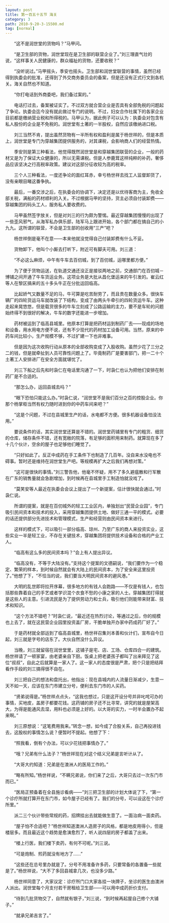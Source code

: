 ```yaml
---
layout: post
title: 第一百五十五节 海关
category: 3
path: 2010-9-20-3-15500.md
tag: [normal]
---
```


　　“这不是润世堂的货物吗？”马甲问。

　　“是卫生部的货物，润世堂现在是卫生部的联营企业了。”刘三理直气壮的说，“这样事关人民健康的，群众福祉的货物，还要收税？”

　　“没听说过。”马甲摇头，季安也摇头。卫生部和润世堂联营的事情，虽然已经得到执委会的批准，还得到了外交商务委员会的备案，但是还没有正式行文到各机关。海关自然也不知道。

　　“你打电话到外商委吧，我们备过案的。”

　　电话打过去，备案被证实了。不过双方就合营企业是否具有全部免税的问题起了争论。执委会迄今没有就此做过专门的说明。不过，妇女合作社属下的各家企业目前都是缴纳营业税和所得税的。马甲认为，据此例子可以认为：执委会对包含有私人股份的企业是不免税的。润世堂有土著的一半股权，自然应该缴纳进口税。

　　刘三当然不肯，提出虽然货物有一半所有权和盈利是属于杨世祥的，但是本质上，润世堂是专门为穿越集团提供服务的，对其课税，会影响商人们的经营热情。

　　季安则是第三种看法，他觉得既然润世堂是和穿越集团联营的企业，一般的药材又是为了保证大众健康的，所以无需课税。但是人参鹿茸这样纯粹的补药，奢侈品应该坚决之行高税率政策。建议对这部分征收较为高的税率。

　　三个人三种看法，一度还争论的面红耳赤，幸亏杨世祥去找工人监督卸货了，没有亲眼目睹这番争执。

　　最后，一番交涉之后，在执委会的协调下，决定还是以优待客商为主，免收全部关税，满船的药材顺利的入关。不过根据马甲的坚持，货主必须自付装卸费——穿越集团的码头工人，服务私人要收费的。

　　马甲虽然签字放关，但是对刘三的行为颇为警惕。最近穿越集团慢慢的出现了一些歪风邪气，从海军私办俱乐部，陆军马上跟进开始，各个部门都在搞自己的小九九。这所谓的联营，不会是卫生部的创收用“三产”吧？

　　杨世祥倒是毫不在意——本来他就没觉得自己付装卸费有什么不妥。

　　货物卸下，他叫个小厮去打听下，附近可有脚夫可用。刘三道：

　　“不必这么麻烦，中午有牛车去百仞城，到了百仞城，运哪里都方便。”

　　为了便于货物运送，在轨道交通还没正是接驳两地之前，交通部门在百仞城－博铺之间开通了牛车货运业务。这项业务是大批从昌化堡运来的牛引发的。崔云红等人在黎区搞来的五十多头牛正在分批运回临高。

　　比起娇气又数量不足的马，牛可算是吃苦耐劳了，而且贵在数量众多。很快车辆厂的四轮货运马车就改装了下结构，变成了由两头牛牵引的四轮货运牛车。这种走起来晃悠悠，但是载货很多的牛车立刻成了公路运输的主力，要不是车轮的问题始终得不到很好的解决，牛车的数字还能进一步增加。

　　药材被运到了临高县城里。他原本打算是把药材运到制药厂去——现成的场地和设备，用水用电方便不说，还有不少现代的药材加工设备可用。当然，原来的中药车间比较小，生产规模不够，不过扩建一下也非难事。

　　但是因为这次收购行动从原本的全部收购变成了入股收购。虽然少花了三分之二的钱，但是就牵扯到人员可靠性问题上了。毕竟制药厂是要害部门，把一二十个土著工人安排进厂在安全方面就堪忧了。

　　刘三下船之后先和时袅仁在电话里沟通了一下，时袅仁也认为把他们安排在制药厂是不合适的。

　　“那怎么办，运回县城去吗？”

　　“眼下恐怕只能这么办。”时袅仁说，“润世堂不是我们百分之百的控股企业。你那个杨掌柜当然有权力随时进到你的中药车间来吧？”

　　“这是个问题，不过在县城里生产的话，水电都不方便。很多机器设备怕没法用。”

　　要说条件的话，其实润世堂还算是不错的。润世堂药铺里有专门的粗货、细货的仓库，储存条件不错，还有宽敞的院落，有足够的面积用来制药。就算现在多了十几个伙计，空余的屋子也足够他们睡觉了。

　　“只好如此了。反正中成药在手工条件下也制造了几百年。没自来水没电也不碍事。暂时还是维持在润世堂生产吧。等规模再扩大之后我们再想对策。”

　　“这可是很快的事情。”刘三警告他，他毫不怀疑，用不了多久避瘟散和行军散在广东的销售量就会急剧增加，到时候再在县城里手工制造怕就没戏了。

　　“莫笑安等人最近在执委会会议上提出了一个新提案，估计很快就会通过。”时袅仁说。

　　所谓的提案，就是在百仞城外的轻工工业区内，单独划出“民营企业园”，专门吸引民间资本和技术的投入，采用穿越集团提供土地、做好三通一平的模式。必要的话还提供部分先进技术和管理模式，生产和经营则由民间资本来进行。

　　这样的模式下，可以吸引一部分临高、琼州、乃至广东的商人来投资实业，这些实业一半是轻工业，不存在关键技术，穿越集团将提供技术设备和合格的产业工人。

　　“临高有这么多的民间资本吗？”会上有人提出异议。

　　“临高没有，不等于大陆没有。”支持这个提案的文德嗣说，“我们要作为一个稳定、繁荣的样本，到时候自然就会有大陆上的民间资本，为了安全来这里投资了。”他想了下，“不恰当的说，我们要当大明民间资本的避风港。”

　　大明的乱世即将拉开序幕，很多地方的有钱人会跑路——不仅是有钱人，也包括那些靠着自己的手艺或者学识混个衣食不愁的小康之家的人士。穿越集团打得就是这些人的主意。引进流民是为了提供劳动力和士兵，吸引他们则能带来财富、技术和知识。

　　“这个方法不错吧？”时袅仁说，“最近还在热烈讨论，等通过之后，你的规模也上去了，就在这民营企业园里投资盖厂房，干脆单独开办家中药成药厂好了。”

　　于是药材就全部运到了临高县城里，杨世祥召集刘本善和伙计们，宣布自今日起，刘三就是字号的店东了。大伙自然没什么异议。

　　当晚，刘三就留宿在润世堂里，这铺子是宅、店、工场、仓库四合一的建筑。杨世祥请了一顿家宴，由老婆亲自下厨。饭桌上把老婆孩子都叫了出来拜见了这位“叔叔”，自此之后就算是一家人了。这一家人的态度很是严肃，把个只是把结拜看作手段的刘三搞得很不自在。

　　刘三把自己的想法和盘托出，他指出：现在县城内的人流量日渐减少，生意一天不如一天，应该在东门市建立分号，便利去东门市的人买药。

　　“贤弟说得是。”杨世祥点点头，“这我也想过，只是这开设分号并非叱咤可办的事情，买地皮，盖房子都要花钱。这药铺的房子还不比寻常，讲究的就是屋架高大，为得是能通风去湿，用料也必须是上好的。以大哥的实力，一时半会置办不起来啊。”

　　刘三原想说：“这笔费用我来。”转念一想，如今成了合股关系，自己再投进钱去，这股权的事情怎么说？便暂时不提起。他想了下：

　　“照我看，倒有个办法，可以少花钱把事情办了。”

　　“哦？兄弟有什么法子？”杨世祥现在对这个结义兄弟是言听计从了。

　　“大哥大约知道：兄弟是在澳洲人的医局工作的。”

　　“略有所知。”杨世祥说，“不瞒兄弟说，你们来了之后，大哥只去过一次东门市而已。”

　　“医局正预备着在全县施诊看病——”刘三把卫生部的计划大体说了下，“第一个诊疗所就打算开在东门市，如今屋子已经有了。我们的分号，可以设这在个诊疗所里。”

　　派二三个伙计带些常规的药，招牌挂出去就能做生意了。一面治病一面卖药。

　　“屋子怕不合适吧？”杨世祥知道澳洲人造房子的风格，都是地皮用得小，但是楼层多。而且最近这个趋势是愈演愈烈了，听人说四层的房子都盖了出来。

　　“楼上行医，我们楼下卖药，有何不可呢。”刘三说。

　　“可是炮制、煎药就没有地方了……”

　　“这些还在总号里办就是了。分号不用准备许多药，只要常备的各置备一些就是了。”杨世祥说，“大不了多回县城拿几次，也没多少路。”

　　杨世祥同意了，大家议定：诊疗所门口大家各挂一块牌子，坐诊的医生由澳洲人派出。润世堂每个月支付若干房租给卫生部——可以用中成药折价支付。

　　“待到几批货物交了，自然就有银子，”刘三说，“到时候再起屋自己修个大铺子。”

　　“就承兄弟吉言了。”
